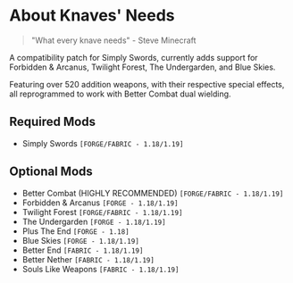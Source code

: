 # About Knaves' Needs

> "What every knave needs" - Steve Minecraft

A compatibility patch for Simply Swords, currently adds support for Forbidden & Arcanus, Twilight Forest, The Undergarden, and Blue Skies.

Featuring over 520 addition weapons, with their respective special effects, all reprogrammed to work with Better Combat dual wielding.


## **Required Mods**

 - Simply Swords `[FORGE/FABRIC - 1.18/1.19]`

## **Optional Mods**

 - Better Combat (HIGHLY RECOMMENDED) `[FORGE/FABRIC - 1.18/1.19]`
 - Forbidden & Arcanus `[FORGE - 1.18/1.19]`
 - Twilight Forest `[FORGE/FABRIC - 1.18/1.19]`
 - The Undergarden `[FORGE - 1.18/1.19]`
 - Plus The End `[FORGE - 1.18]`
 - Blue Skies `[FORGE - 1.18/1.19]`
 - Better End `[FABRIC - 1.18/1.19]`
 - Better Nether `[FABRIC - 1.18/1.19]`
 - Souls Like Weapons `[FABRIC - 1.18/1.19]`
